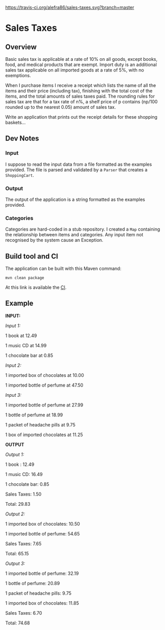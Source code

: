 https://travis-ci.org/alefra86/sales-taxes.svg?branch=master

# Sales Taxes

## Overview
Basic sales tax is applicable at a rate of 10% on all goods, except books, food, and medical
products that are exempt. Import duty is an additional sales tax applicable on all imported goods
at a rate of 5%, with no exemptions.

When I purchase items I receive a receipt which lists the name of all the items and their price
(including tax), finishing with the total cost of the items, and the total amounts of sales taxes
paid. The rounding rules for sales tax are that for a tax rate of n%, a shelf price of p contains
(np/100 rounded up to the nearest 0.05) amount of sales tax.

Write an application that prints out the receipt details for these shopping baskets...

## Dev Notes

### Input
I suppose to read the input data from a file formatted as the examples provided. The file is parsed and validated by a `Parser` that creates a `ShoppingCart`.

### Output
The output of the application is a string formatted as the examples provided.

### Categories
Categories are hard-coded in a stub repository. I created a `Map` containing the relationship between items and categories.
Any input item not recognised by the system cause an Exception.

## Build tool and CI
The application can be built with this Maven command:
```
mvn clean package
```
At this link is available the [CI](https://travis-ci.org/alefra86/sales-taxes).


## Example

**INPUT:**

*Input 1:*

1 book at 12.49

1 music CD at 14.99

1 chocolate bar at 0.85

*Input 2:*

1 imported box of chocolates at 10.00

1 imported bottle of perfume at 47.50

*Input 3:*

1 imported bottle of perfume at 27.99

1 bottle of perfume at 18.99

1 packet of headache pills at 9.75

1 box of imported chocolates at 11.25

**OUTPUT**

*Output 1:*

1 book : 12.49

1 music CD: 16.49

1 chocolate bar: 0.85

Sales Taxes: 1.50

Total: 29.83

*Output 2:*

1 imported box of chocolates: 10.50

1 imported bottle of perfume: 54.65

Sales Taxes: 7.65

Total: 65.15

*Output 3:*

1 imported bottle of perfume: 32.19

1 bottle of perfume: 20.89

1 packet of headache pills: 9.75

1 imported box of chocolates: 11.85

Sales Taxes: 6.70

Total: 74.68
